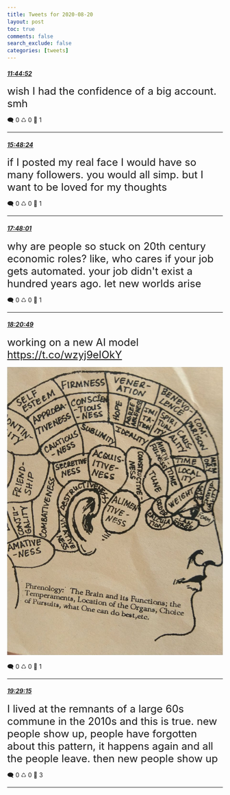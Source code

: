 ```yaml
---
title: Tweets for 2020-08-20
layout: post
toc: true
comments: false
search_exclude: false
categories: [tweets]
---
```



#### <a href = "https://twitter.com/deepfates/status/1296503481021263872">*11:44:52*</a>

<font size="5">wish I had the confidence of a big account. smh</font>



🗨️ 0 ♺ 0 🤍  1   

---
    
#### <a href = "https://twitter.com/deepfates/status/1296564767478255616">*15:48:24*</a>

<font size="5">if I posted my real face I would have so many followers. you would all simp.  but I want to be loved for my thoughts</font>



🗨️ 0 ♺ 0 🤍  1   

---
    
#### <a href = "https://twitter.com/deepfates/status/1296594869171793920">*17:48:01*</a>

<font size="5">why are people so stuck on 20th century economic roles?   like, who cares if your job gets automated. your job didn't exist a hundred years ago. let new worlds arise</font>



🗨️ 0 ♺ 0 🤍  1   

---
    
#### <a href = "https://twitter.com/deepfates/status/1296603123650240514">*18:20:49*</a>

<font size="5">working on a new AI model  https://t.co/wzyj9eIOkY</font>

![image from twitter](/images/Ef51qvQWAAAvngB.jpg)


🗨️ 0 ♺ 0 🤍  1   

---
    
#### <a href = "https://twitter.com/deepfates/status/1296620349216264192">*19:29:15*</a>

<font size="5">I lived at the remnants of a large 60s commune in the 2010s and this is true.   new people show up, people have forgotten about this pattern, it happens again and all the people leave. then new people show up</font>



🗨️ 0 ♺ 0 🤍  3   

---
    
            

